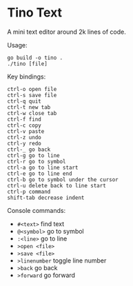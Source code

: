 # Tino Text

A mini text editor around 2k lines of code.

Usage:
```
go build -o tino .
./tino [file]
```

Key bindings:
```
ctrl-o open file
ctrl-s save file
ctrl-q quit
ctrl-t new tab
ctrl-w close tab
ctrl-f find
ctrl-c copy
ctrl-v paste
ctrl-z undo
ctrl-y redo
ctrl-_ go back
ctrl-g go to line
ctrl-r go to symbol
ctrl-a go to line start
ctrl-e go to line end
ctrl-b go to symbol under the cursor
ctrl-u delete back to line start
ctrl-p command
shift-tab decrease indent
```

Console commands:
- `#<text>` find text
- `@<symbol>` go to symbol
- `:<line>` go to line
- `>open <file>`
- `>save <file>`
- `>linenumber` toggle line number
- `>back` go back
- `>forward` go forward
